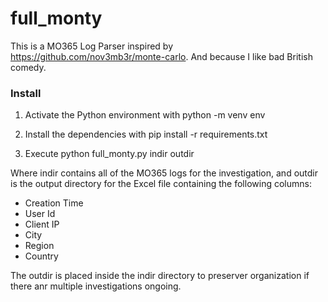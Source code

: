 # full_monty

This is a MO365 Log Parser inspired by https://github.com/nov3mb3r/monte-carlo. And because I like bad British comedy.

### Install

1. Activate the Python environment with python -m venv env

2. Install the dependencies with pip install -r requirements.txt

3. Execute python full_monty.py indir outdir

Where indir contains all of the MO365 logs for the investigation, and outdir is the output directory for the Excel file containing the following columns:

  - Creation Time
  - User Id
  - Client IP
  - City
  - Region
  - Country

The outdir is placed inside the indir directory to preserver organization if there anr multiple investigations ongoing.
